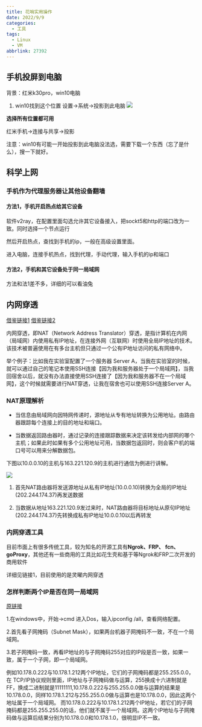```yaml
---
title: 花哨实用操作
date: 2022/9/9
categories:
  - 工具
tags:
  - Linux
  - VM
abbrlink: 27392
---
```


## 手机投屏到电脑
背景：红米k30pro，win10电脑
1. win10找到这个位置
设置->系统->投影到此电脑
![](https://img-blog.csdnimg.cn/80bfa5fec9714098b1d6db014cb405b6.png)

**选择所有位置都可用**

红米手机->连接与共享->投影

注意：win10有可能一开始投影到此电脑没法选，需要下载一个东西（忘了是什么），搜一下就好。

## 科学上网

### 手机作为代理服务器让其他设备翻墙
#### 方法1，手机开启热点给其它设备
软件v2ray，在配置里面勾选允许其它设备接入，把sockt5和http的端口改为一致。同时选择一个节点运行

然后开启热点，查找到手机的ip，一般在高级设置里面。

进入电脑，连接手机热点，找到代理，手动代理，输入手机的ip和端口


#### 方法2，手机和其它设备处于同一局域网
方法和法1差不多，详细的可以看油兔


## 内网穿透
[借鉴链接1](https://juejin.cn/post/6844904169497690120)
[借鉴链接2](https://xumingmingming.github.io/2019/06/28/linux/wai-wang-ssh-lian-jie-nei-wang-windows-shang-linux-xu-ni-ji/)

内网穿透，即NAT（Network Address Translator）穿透，是指计算机在内网（局域网）内使用私有IP地址，在连接外网（互联网）时使用全局IP地址的技术。该技术被普遍使用在有多台主机但只通过一个公有IP地址访问的私有网络中。

举个例子：比如我在实验室配置了一个服务器 Server A，当我在实验室的时候，就可以通过自己的笔记本使用SSH连接【因为我和服务器处于一个局域网】，当我回宿舍以后，就没有办法直接使用SSH连接了【因为我和服务器不在一个局域网】，这个时候就需要进行NAT穿透，让我在宿舍也可以使用SSH连接Server A。

### NAT原理解析
- 当信息由局域网向因特网传递时，源地址从专有地址转换为公用地址。由路由器跟踪每个连接上的目的地址和端口。
  
- 当数据返回路由器时，通过记录的连接跟踪数据来决定该转发给内部网的哪个主机；如果此时如果有多个公用地址可用，当数据包返回时，则会客户机的端口号可以用来分解数据包。

下图以10.0.0.10的主机与163.221.120.9的主机进行通信为例进行讲解。

![](https://p1-jj.byteimg.com/tos-cn-i-t2oaga2asx/gold-user-assets/2020/5/26/17251920e32f946d~tplv-t2oaga2asx-zoom-in-crop-mark:3024:0:0:0.awebp)

1. 首先NAT路由器将发送源地址从私有IP地址(10.0.0.10)转换为全局的IP地址 (202.244.174.37)再发送数据

2. 当数据从地址163.221.120.9发过来时，NAT路由器将目标地址从原句IP地址(202.244.174.37)先转换成私有IP地址10.0.0.10以后再转发

### 内网穿透工具
目前市面上有很多传统工具，较为知名的开源工具有**Ngrok、FRP、 fcn、goProxy**，其他还有一些商用的工具比如花生壳和基于等Ngrok和FRP二次开发的商用软件

详细见链接1，目前使用的是灵曜内网穿透


### 怎样判断两个IP是否在同一局域网
[原链接](https://blog.51cto.com/u_11216726/1967245)


1.在windows中，开始->cmd 进入Dos，输入ipconfig /all，查看网络配置。

2.首先看子网掩码（Subnet Mask），如果两台机器子网掩码不一致，不在一个局域网。

3.若子网掩码一致，再看IP地址的与子网掩码255对应的IP段是否一致，如果一致，属于一个子网，即一个局域网。

例如10.178.0.222与10.178.1.212两个IP地址，它们的子网掩码都是255.255.0.0，在 TCP/IP协议规则里面，IP地址与子网掩码做与运算，255换成十六进制就是FF，换成二进制就是11111111,10.178.0.222与255.255.0.0做与运算的结果是10.178.0.0，同样10.178.1.212与255.255.0.0做与运算也是10.178.0.0，因此这两个地址属于一个局域网。
而10.178.0.222与10.178.1.212两个IP地址，若它们的子网掩码都是255.255.255.0的话，他们就不属于一个局域网。这两个IP地址与子网掩码做与运算后结果分别为10.178.0.0和10.178.1.0，很明显IP不一致。
